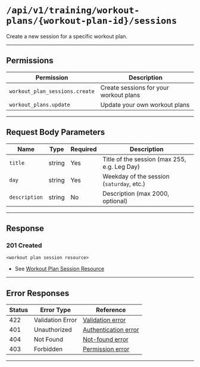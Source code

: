 # `/api/v1/training/workout-plans/{workout-plan-id}/sessions`

Create a new session for a specific workout plan.


---

## Permissions
| Permission                     | Description                                 |
|--------------------------------|---------------------------------------------|
| `workout_plan_sessions.create` | Create sessions for your workout plans       |
| `workout_plans.update`         | Update your own workout plans               |

---

## Request Body Parameters
| Name          | Type    | Required | Description                                 |
|---------------|---------|----------|---------------------------------------------|
| `title`       | string  | Yes      | Title of the session (max 255, e.g. Leg Day)|
| `day`         | string  | Yes      | Weekday of the session (`saturday`, etc.)   |
| `description` | string  | No       | Description (max 2000, optional)            |

---

## Response

### 201 Created
```
<workout plan session resource>
```
- See [Workout Plan Session Resource](workout_plan_session_resource.md)

---

## Error Responses
| Status | Error Type         | Reference                                                      |
|--------|--------------------|----------------------------------------------------------------|
| 422    | Validation Error   | [Validation error](../../../_globals/validation-errors.md)         |
| 401    | Unauthorized       | [Authentication error](../../../_globals/authentication-errors.md) |
| 404    | Not Found          | [Not-found error](../../../_globals/not-found-errors.md)           |
| 403    | Forbidden          | [Permission error](../../../_globals/permission-errors.md)         |

---
